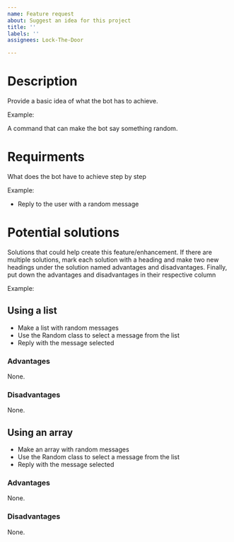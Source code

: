 ```yaml
---
name: Feature request
about: Suggest an idea for this project
title: ''
labels: ''
assignees: Lock-The-Door

---
```


# Description
Provide a basic idea of what the bot has to achieve. 

Example:

A command that can make the bot say something random.

# Requirments
What does the bot have to achieve step by step

Example:

- Reply to the user with a random message

# Potential solutions
Solutions that could help create this feature/enhancement. If there are multiple solutions, mark each solution with a heading and make two new headings under the solution named advantages and disadvantages. Finally, put down the advantages and disadvantages in their respective column

Example:
## Using a list
- Make a list with random messages
- Use the Random class to select a message from the list
- Reply with the message selected
### Advantages
None.
### Disadvantages
None.
## Using an array
- Make an array with random messages
- Use the Random class to select a message from the list
- Reply with the message selected
### Advantages
None.
### Disadvantages
None.
